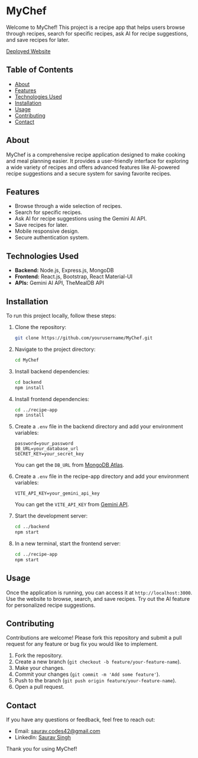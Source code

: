 # MyChef

Welcome to MyChef! This project is a recipe app that helps users browse through recipes, search for specific recipes, ask AI for recipe suggestions, and save recipes for later.

[Deployed Website](https://mychef.onrender.com/)

## Table of Contents

- [About](#about)
- [Features](#features)
- [Technologies Used](#technologies-used)
- [Installation](#installation)
- [Usage](#usage)
- [Contributing](#contributing)
- [Contact](#contact)

## About

MyChef is a comprehensive recipe application designed to make cooking and meal planning easier. It provides a user-friendly interface for exploring a wide variety of recipes and offers advanced features like AI-powered recipe suggestions and a secure system for saving favorite recipes.

## Features

- Browse through a wide selection of recipes.
- Search for specific recipes.
- Ask AI for recipe suggestions using the Gemini AI API.
- Save recipes for later.
- Mobile responsive design.
- Secure authentication system.

## Technologies Used

- **Backend:** Node.js, Express.js, MongoDB
- **Frontend:** React.js, Bootstrap, React Material-UI
- **APIs:** Gemini AI API, TheMealDB API

## Installation

To run this project locally, follow these steps:

1. Clone the repository:
    ```sh
    git clone https://github.com/yourusername/MyChef.git
    ```

2. Navigate to the project directory:
    ```sh
    cd MyChef
    ```

3. Install backend dependencies:
    ```sh
    cd backend
    npm install
    ```

4. Install frontend dependencies:
    ```sh
    cd ../recipe-app
    npm install
    ```

5. Create a `.env` file in the backend directory and add your environment variables:
    ```plaintext
    password=your_password
    DB_URL=your_database_url
    SECRET_KEY=your_secret_key
    ```
   You can get the `DB_URL` from [MongoDB Atlas](https://www.mongodb.com/atlas).

6. Create a `.env` file in the recipe-app directory and add your environment variables:
    ```plaintext
    VITE_API_KEY=your_gemini_api_key
    ```
   You can get the `VITE_API_KEY` from [Gemini API](https://ai.google.dev/gemini-api).

7. Start the development server:
    ```sh
    cd ../backend
    npm start
    ```

8. In a new terminal, start the frontend server:
    ```sh
    cd ../recipe-app
    npm start
    ```

## Usage

Once the application is running, you can access it at `http://localhost:3000`. Use the website to browse, search, and save recipes. Try out the AI feature for personalized recipe suggestions.

## Contributing

Contributions are welcome! Please fork this repository and submit a pull request for any feature or bug fix you would like to implement.

1. Fork the repository.
2. Create a new branch (`git checkout -b feature/your-feature-name`).
3. Make your changes.
4. Commit your changes (`git commit -m 'Add some feature'`).
5. Push to the branch (`git push origin feature/your-feature-name`).
6. Open a pull request.

## Contact

If you have any questions or feedback, feel free to reach out:

- Email: saurav.codes42@gmail.com
- LinkedIn: [Saurav Singh](https://www.linkedin.com/in/saurav-singh-228554281/)

Thank you for using MyChef!
